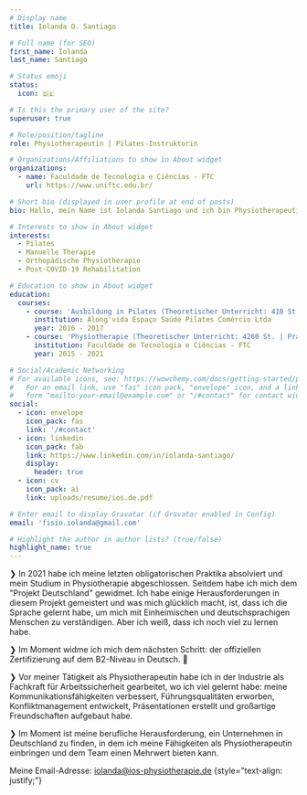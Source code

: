```yaml
---
# Display name
title: Iolanda O. Santiago

# Full name (for SEO)
first_name: Iolanda
last_name: Santiago

# Status emoji
status:
  icon: 🇩🇪

# Is this the primary user of the site?
superuser: true

# Role/position/tagline
role: Physiotherapeutin | Pilates-Instruktorin

# Organizations/Affiliations to show in About widget
organizations:
  - name: Faculdade de Tecnologia e Ciências - FTC
    url: https://www.uniftc.edu.br/

# Short bio (displayed in user profile at end of posts)
bio: Hallo, mein Name ist Iolanda Santiago und ich bin Physiotherapeutin von Beruf. 👋

# Interests to show in About widget
interests:
  - Pilates
  - Manuelle Therapie
  - Orthopädische Physiotherapie
  - Post-COVID-19 Rehabilitation

# Education to show in About widget
education:
  courses: 
    - course: 'Ausbildung in Pilates (Theoretischer Unterricht: 410 St. | Praktischer: 300 St.)'
      institution: Along'vida Espaço Saúde Pilates Comércio Ltda
      year: 2016 - 2017
    - course: 'Physiotherapie (Theoretischer Unterricht: 4260 St. | Praktischer: 1620 St.)'
      institution: Faculdade de Tecnologia e Ciências - FTC
      year: 2015 - 2021

# Social/Academic Networking
# For available icons, see: https://wowchemy.com/docs/getting-started/page-builder/#icons
#   For an email link, use "fas" icon pack, "envelope" icon, and a link in the
#   form "mailto:your-email@example.com" or "/#contact" for contact widget.
social:
  - icon: envelope
    icon_pack: fas
    link: '/#contact'
  - icon: linkedin
    icon_pack: fab
    link: https://www.linkedin.com/in/iolanda-santiago/
    display:
      header: true
  - icon: cv
    icon_pack: ai
    link: uploads/resume/ios.de.pdf

# Enter email to display Gravatar (if Gravatar enabled in Config)
email: 'fisio.iolanda@gmail.com'

# Highlight the author in author lists? (true/false)
highlight_name: true
---
```


❯ In 2021 habe ich meine letzten obligatorischen Praktika absolviert und mein Studium in Physiotherapie abgeschlossen. Seitdem habe ich mich dem "Projekt Deutschland" gewidmet. Ich habe einige Herausforderungen in diesem Projekt gemeistert und was mich glücklich macht, ist, dass ich die Sprache gelernt habe, um mich mit Einheimischen und deutschsprachigen Menschen zu verständigen. Aber ich weiß, dass ich noch viel zu lernen habe.

❯ Im Moment widme ich mich dem nächsten Schritt: der offiziellen Zertifizierung auf dem B2-Niveau in Deutsch. 🚀

❯ Vor meiner Tätigkeit als Physiotherapeutin habe ich in der Industrie als Fachkraft für Arbeitssicherheit gearbeitet, wo ich viel gelernt habe: meine Kommunikationsfähigkeiten verbessert, Führungsqualitäten erworben, Konfliktmanagement entwickelt, Präsentationen erstellt und großartige Freundschaften aufgebaut habe.

❯ Im Moment ist meine berufliche Herausforderung, ein Unternehmen in Deutschland zu finden, in dem ich meine Fähigkeiten als Physiotherapeutin einbringen und dem Team einen Mehrwert bieten kann.

Meine Email-Adresse: iolanda@ios-physiotherapie.de 
{style="text-align: justify;"}
